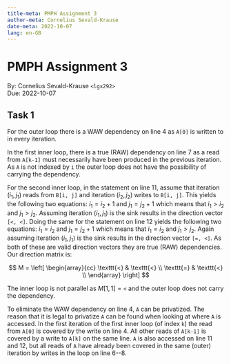 ```yaml
---
title-meta: PMPH Assignment 3
author-meta: Cornelius Sevald-Krause
date-meta: 2022-10-07
lang: en-GB
---
```


PMPH Assignment 3
=================

By: Cornelius Sevald-Krause `<lgx292>`  
Due: 2022-10-07

Task 1
------

For the outer loop there is a WAW dependency on line 4 as `A[0]` is written to
in every iteration.

In the first inner loop, there is a true (RAW) dependency on line 7 as a read
from `A[k-1]` must necessarily have been produced in the previous iteration. As
`A` is not indexed by `i` the outer loop does not have the possibility of
carrying the dependency.

For the second inner loop, in the statement on line 11, assume that iteration
$(i_1, j_1)$ reads from `B[i, j]` and iteration $(i_2, j_2)$ writes to `B[i,
j]`. This yields the following two equations: $i_1 = i_2+1$ and $j_1 = j_2+1$
which means that $i_1 > i_2$ and $j_1 > j_2$. Assuming iteration $(i_1, j_1)$ is
the sink results in the direction vector `[<, <]`. Doing the same for the
statement on line 12 yields the following two equations: $i_1 = i_2$ and $j_1 =
j_2+1$ which means that $i_1 = i_2$ and $j_1 > j_2$. Again assuming iteration
$(i_1, j_1)$ is the sink results in the direction vector `[=, <]`. As both of
these are valid direction vectors they are true (RAW) dependencies. Our
direction matrix is:

$$
    M =
    \left[ \begin{array}{cc}
        \texttt{<} & \texttt{<} \\
        \texttt{=} & \texttt{<} \\
    \end{array} \right]
$$

The inner loop is not parallel as $M[1,1] = \texttt{<}$ and the outer loop does
not carry the dependency.

To eliminate the WAW dependency on line 4, `A` can be privatized. The reason
that it is legal to privatize `A` can be found when looking at where `A` is
accessed. In the first iteration of the first inner loop (of index `k`) the read
from `A[0]` is covered by the write on line 4. All other reads of `A[k-1]` is
covered by a write to `A[k]` on the same line. `A` is also accessed on line 11
and 12, but all reads of `A` have already been covered in the same (outer)
iteration by writes in the loop on line 6--8.
